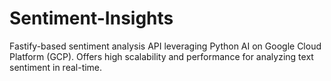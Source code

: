 # Sentiment-Insights
Fastify-based sentiment analysis API leveraging Python AI on Google Cloud Platform (GCP). Offers high scalability and performance for analyzing text sentiment in real-time.
